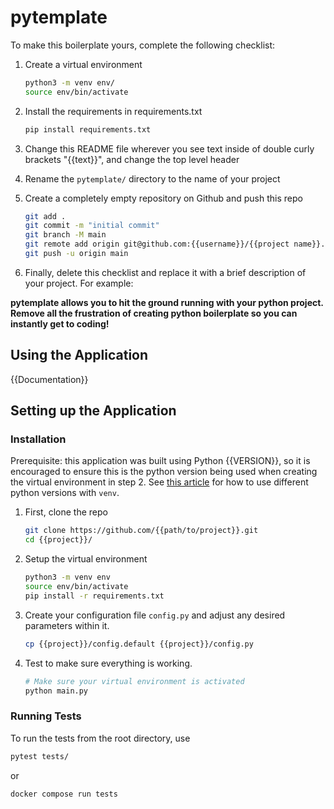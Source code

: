 # pytemplate

To make this boilerplate yours, complete the following checklist:

1. Create a virtual environment

   ```sh
   python3 -m venv env/
   source env/bin/activate
   ```

2. Install the requirements in requirements.txt

   ```sh
   pip install requirements.txt
   ```

3. Change this README file wherever you see text inside of double curly brackets "{{text}}", and change the top level header
4. Rename the `pytemplate/` directory to the name of your project
5. Create a completely empty repository on Github and push this repo

   ```sh
   git add .
   git commit -m "initial commit"
   git branch -M main
   git remote add origin git@github.com:{{username}}/{{project name}}.git
   git push -u origin main
   ```

6. Finally, delete this checklist and replace it with a brief description of your project. For example:

**pytemplate allows you to hit the ground running with your python project. Remove all the frustration of creating python boilerplate so you can instantly get to coding!**

## Using the Application

{{Documentation}}

## Setting up the Application

### Installation

Prerequisite: this application was built using Python {{VERSION}}, so it is encouraged to ensure this is the python version being used when creating the virtual environment in step 2. See [this article](https://www.freecodecamp.org/news/manage-multiple-python-versions-and-virtual-environments-venv-pyenv-pyvenv-a29fb00c296f/) for how to use different python versions with `venv`.

1. First, clone the repo

   ```bash
   git clone https://github.com/{{path/to/project}}.git
   cd {{project}}/
   ```

2. Setup the virtual environment

   ```bash
   python3 -m venv env
   source env/bin/activate
   pip install -r requirements.txt
   ```

3. Create your configuration file `config.py` and adjust any desired parameters within it.

   ```bash
   cp {{project}}/config.default {{project}}/config.py
   ```

4. Test to make sure everything is working.

   ```bash
   # Make sure your virtual environment is activated
   python main.py
   ```

### Running Tests

To run the tests from the root directory, use

```bash
pytest tests/
```

or

```bash
docker compose run tests
```
